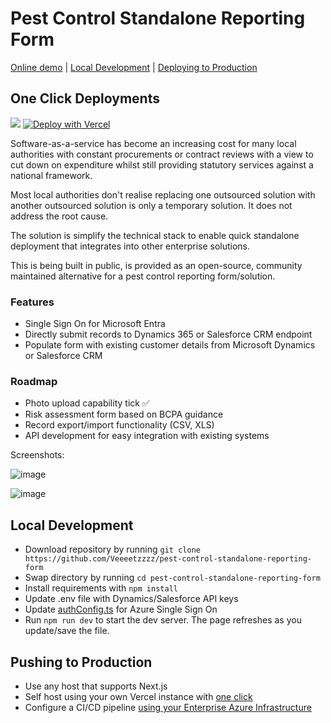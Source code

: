 # Pest Control Standalone Reporting Form

[Online demo](https://pest-control-standalone-reporting-form.vercel.app) | [Local Development](https://github.com/Veeeetzzzz/pest-control-standalone-reporting-form/tree/main?tab=readme-ov-file##local-development) | [Deploying to Production](https://github.com/Veeeetzzzz/pest-control-standalone-reporting-form/tree/main?tab=readme-ov-file##pushing-to-production)

## One Click Deployments

[<img src="https://aka.ms/deploytoazurebutton"/>](https://learn.microsoft.com/en-us/azure/app-service/deploy-github-actions?tabs=openid%2Caspnetcore)
[![Deploy with Vercel](https://vercel.com/button)](https://vercel.com/new/clone?repository-url=https://github.com/Veeeetzzzz/pest-control-standalone-reporting-form)

Software-as-a-service has become an increasing cost for many local authorities with constant procurements or contract reviews with a view to cut down on expenditure whilst still providing statutory services against a national framework.

Most local authorities don't realise replacing one outsourced solution with another outsourced solution is only a temporary solution. It does not address the root cause.

The solution is simplify the technical stack to enable quick standalone deployment that integrates into other enterprise solutions.

This is being built in public, is provided as an open-source, community maintained alternative for a pest control reporting form/solution.

### Features

- Single Sign On for Microsoft Entra
- Directly submit records to Dynamics 365 or Salesforce CRM endpoint
- Populate form with existing customer details from Microsoft Dynamics or Salesforce CRM

### Roadmap

- Photo upload capability tick ✅
- Risk assessment form based on BCPA guidance
- Record export/import functionality (CSV, XLS)
- API development for easy integration with existing systems

Screenshots:

![image](https://github.com/user-attachments/assets/06035e57-bd2a-4229-a521-a56bf62bbc39)

![image](https://github.com/user-attachments/assets/0bcf0878-c2d1-42f4-b353-e12fa36bea12)

## Local Development

- Download repository by running  ```git clone https://github.com/Veeeetzzzz/pest-control-standalone-reporting-form```
- Swap directory by running ```cd pest-control-standalone-reporting-form ```
- Install requirements with ```npm install```    
- Update .env file with Dynamics/Salesforce API keys
- Update [authConfig.ts](https://github.com/Veeeetzzzz/pest-control-standalone-reporting-form/blob/main/src/components/authConfig.ts) for Azure Single Sign On
- Run ```npm run dev``` to start the dev server. The page refreshes as you update/save the file.

## Pushing to Production 

- Use any host that supports Next.js
- Self host using your own Vercel instance with [one click](https://vercel.com/new/clone?repository-url=https://github.com/Veeeetzzzz/pest-control-standalone-reporting-form)
- Configure a CI/CD pipeline [using your Enterprise Azure Infrastructure ](https://learn.microsoft.com/en-us/azure/app-service/deploy-github-actions?tabs=openid%2Caspnetcore)
